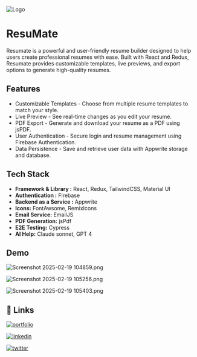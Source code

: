 
![Logo](https://i.postimg.cc/gc1Qhvxv/Screenshot-2024-12-24-230301.png)


# ResuMate

Resumate is a powerful and user-friendly resume builder designed to help users create professional resumes with ease. Built with React and Redux, Resumate provides customizable templates, live previews, and export options to generate high-quality resumes.






## Features

- Customizable Templates - Choose from multiple resume templates to match your style.
- Live Preview - See real-time changes as you edit your resume.
- PDF Export - Generate and download your resume as a PDF using jsPDF.
- User Authentication - Secure login and resume management using Firebase Authentication.
- Data Persistence - Save and retrieve user data with Appwrite storage and database.


## Tech Stack

- **Framework & Library :** React, Redux, TailwindCSS, Material UI
- **Authentication :** Firebase
- **Backend as a Service :** Appwrite
- **Icons:** FontAwsome, RemixIcons
- **Email Service:** EmailJS
- **PDF Generation:** jsPdf
- **E2E Testing:** Cypress
- **AI Help:** Claude sonnet,  GPT 4


## Demo

![Screenshot 2025-02-19 104859.png](<https://media-hosting.imagekit.io//693187dce4ed42a8/Screenshot 2025-02-19 104859.png?Expires=1834550429&Key-Pair-Id=K2ZIVPTIP2VGHC&Signature=IKIO6N1yxJafWhWCNprRS6OKHmqQaeYwn9Z-97oyDJNDD8VgorGNnZmzSnVbJRNBs0jvAcGcfXLKz~SuTf2b1zBpoCyfzFZ6lYAcmISGHEGipyjH97kjJHhquaFktQZjLKLHc7So~pbrQrkWNVGIMOHU9HpAng9kW0wfagHy0n~VrXGtZiq-32gmt87CVUVYfOzsR2BAF5YkiqURsAVEiFQucbmcNb-u-mBTj9szJPKNZPE3ZAgXOLlvxa0IUvz4it~0oJr5Wpj~ViTTTdRpsT2jIbCgYyXMNmKTQP~PxPItf5aC4rJpqSI14cPGpPxmEviPGrJ1HM6MuiTnLQ2C1Q__>)

![Screenshot 2025-02-19 105256.png](<https://media-hosting.imagekit.io//19b8c3e273114cbf/Screenshot 2025-02-19 105256.png?Expires=1834550589&Key-Pair-Id=K2ZIVPTIP2VGHC&Signature=s9WYhM56p4NoIhSV9G2YMHMnxiqJX6dtKzTYdXpXD59LKKn6DhF12hvz0JLTYMsXkQnXMhPSde6fZlKQh6gPOFDc69MYTsMW16TjPKhO2P2kzfiOh66TvV~dcqZER9PeOa~JWIirqRAUej78zOmgHtCk5wNOqToDJqFF5tvrZXRoot2pdMgxP4S8sVgN9VuavFlt6SWH9DajXfAngBaRrySy6ieAakOK9hDjZ0WiSk8YPGQ3-qDetHUG~Mp16e05bS4HsqdNTD-5GXxGlEuGwaRM2hqTYxLB5Nz3lsLIC3m-5wyw2Ptgb1APtMypRW23pPKaysJDz44gJM6LYCBnCg__>)

![Screenshot 2025-02-19 105403.png](<https://media-hosting.imagekit.io//6b651169122e4f51/Screenshot%202025-02-19%20105403.png?Expires=1834550659&Key-Pair-Id=K2ZIVPTIP2VGHC&Signature=N0Y7~dgANvY7ONyUrxsC~WHHA8nT714gTmn58gK9V7YDm~axh3UoDRhqAhTO-fWTNkRNw65jOAv7JH5GO1R6Aa9fSRGoHaa8QEejH2bf-J~SBSgx2pb-HnnmnviKpL3sYBlANcuRSYJ4QINfn4IcwiaFXQL3eZid4if4~ewBWqQ2tA0St1Qu9hxlpnkiXmfPVk3HufnKjRlV42okroUeXXvX-NCiffUJR-9m5IgQomvhRGzF2FA1ORQtel1dlgBMqyafNrsMiQ-nHkvuR4EnOqT9WM3QDnLJ8gphGVrQXBMMyWm1zfrxdzo9~U8hZiCWdwrua0MhB~0zzzzyOR2OCw__>)
## 🔗 Links
[![portfolio](https://img.shields.io/badge/my_portfolio-000?style=for-the-badge&logo=ko-fi&logoColor=white)](https://portfolio-site-six-navy.vercel.app/)

[![linkedin](https://img.shields.io/badge/linkedin-0A66C2?style=for-the-badge&logo=linkedin&logoColor=white)](https://www.linkedin.com/in/tushar-soni-b0426022b/)

[![twitter](https://img.shields.io/badge/twitter-1DA1F2?style=for-the-badge&logo=twitter&logoColor=white)](https://x.com/ts28_7)

